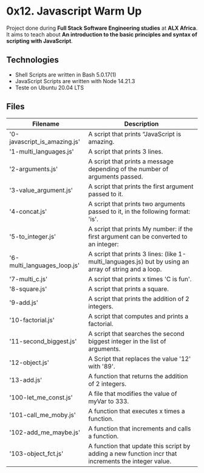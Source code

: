 # 0x12. Javascript Warm Up
Project done during **Full Stack Software Engineering studies** at **ALX Africa**. It aims to teach about **An introduction to the basic principles and syntax of scripting with JavaScript**.

## Technologies
* Shell Scripts are written in Bash 5.0.17(1)
* JavaScript Scripts are written with Node 14.21.3
* Teste on Ubuntu 20.04 LTS

## Files
| Filename | Description |
| -------- | ------------ |
| '0-javascript_is_amazing.js' | A script that prints “JavaScript is amazing. |
| '1-multi_languages.js' | A script that prints 3 lines. |
| '2-arguments.js' | A script that prints a message depending of the number of arguments passed. |
| '3-value_argument.js' | A script that prints the first argument passed to it. |
| '4-concat.js' | A script that prints two arguments passed to it, in the following format: 'is'. |
| '5-to_integer.js' | A script that prints My number: <first argument converted in integer> if the first argument can be converted to an integer: |
| '6-multi_languages_loop.js' | A script that prints 3 lines: (like 1-multi_languages.js) but by using an array of string and a loop. |
| '7-multi_c.js' | A script that prints x times 'C is fun'. |
| '8-square.js' | A script that prints a square. |
| '9-add.js' | A script that prints the addition of 2 integers. |
| '10-factorial.js' | A script that computes and prints a factorial. |
| '11-second_biggest.js' | A script that searches the second biggest integer in the list of arguments. |
| '12-object.js' | A Script that replaces the value '12' with '89'. |
| '13-add.js' | A function that returns the addition of 2 integers. |
| '100-let_me_const.js' | A file that modifies the value of myVar to 333. |
| '101-call_me_moby.js' | A function that executes x times a function. |
| '102-add_me_maybe.js' | A function that increments and calls a function. |
| '103-object_fct.js' | A function that update this script by adding a new function incr that increments the integer value. |
